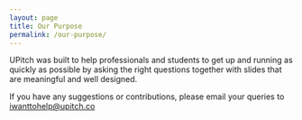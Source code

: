 ```yaml
---
layout: page
title: Our Purpose
permalink: /our-purpose/
---
```


UPitch was built to help professionals and students to get up and running as quickly as possible by asking the right questions together with slides that are meaningful and well designed.

If you have any suggestions or contributions, please email your queries to [iwanttohelp@upitch.co](mailto:iwanttohelp@upitch.co)